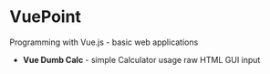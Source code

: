 # VuePoint
Programming with Vue.js - basic web applications

* **Vue Dumb Calc** - simple Calculator usage raw HTML GUI input 
